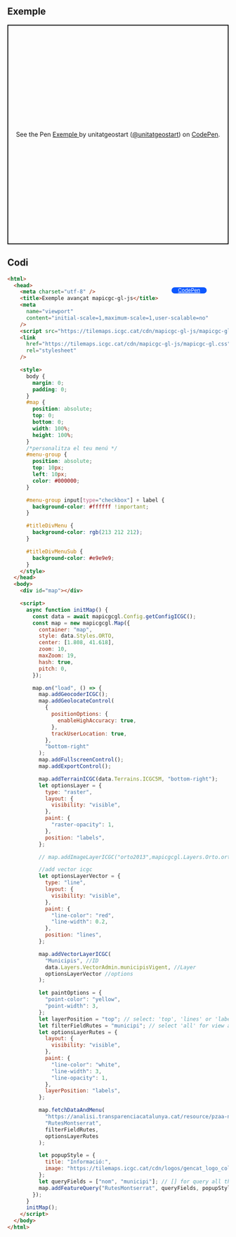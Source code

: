 ## Exemple

<p class="codepen" data-height="500" data-theme-id="light" data-slug-hash="GRLqpOq" data-editable="true" data-user="unitatgeostart" style="height: 500px; box-sizing: border-box; display: flex; align-items: center; justify-content: center; border: 2px solid; margin: 1em 0; padding: 1em;">
  <span>See the Pen <a href="https://codepen.io/unitatgeostart/pen/GRLqpOq">
  Exemple </a> by unitatgeostart (<a href="https://codepen.io/unitatgeostart">@unitatgeostart</a>)
  on <a href="https://codepen.io">CodePen</a>.</span>
</p>
<script async src="https://cpwebassets.codepen.io/assets/embed/ei.js"></script>

<a style="color: white" target="_blank" class=" button btn btn-primary" href="https://codepen.io/unitatgeostart/pen/GRLqpOq">CodePen</a>

<style>
.button{
    position: relative;
    top: 84px;
    z-index: 1;
    /* right: -46px; */
    width: 80px;
    float: right;
    right: 50px;
    background-color: #0d58ff;
    border-radius: 10px;
    text-align: -webkit-center;
    font-size: smaller;
    
  }
    .button:hover{

    background-color: #032879;

  }
  </style>

## Codi

```html
<html>
  <head>
    <meta charset="utf-8" />
    <title>Exemple avançat mapicgc-gl-js</title>
    <meta
      name="viewport"
      content="initial-scale=1,maximum-scale=1,user-scalable=no"
    />
    <script src="https://tilemaps.icgc.cat/cdn/mapicgc-gl-js/mapicgc-gl.js"></script>
    <link
      href="https://tilemaps.icgc.cat/cdn/mapicgc-gl-js/mapicgc-gl.css"
      rel="stylesheet"
    />

    <style>
      body {
        margin: 0;
        padding: 0;
      }
      #map {
        position: absolute;
        top: 0;
        bottom: 0;
        width: 100%;
        height: 100%;
      }
      /*personalitza el teu menú */
      #menu-group {
        position: absolute;
        top: 10px;
        left: 10px;
        color: #000000;
      }

      #menu-group input[type="checkbox"] + label {
        background-color: #ffffff !important;
      }

      #titleDivMenu {
        background-color: rgb(213 212 212);
      }

      #titleDivMenuSub {
        background-color: #e9e9e9;
      }
    </style>
  </head>
  <body>
    <div id="map"></div>

    <script>
      async function initMap() {
        const data = await mapicgcgl.Config.getConfigICGC();
        const map = new mapicgcgl.Map({
          container: "map",
          style: data.Styles.ORTO,
          center: [1.808, 41.618],
          zoom: 10,
          maxZoom: 19,
          hash: true,
          pitch: 0,
        });

        map.on("load", () => {
          map.addGeocoderICGC();
          map.addGeolocateControl(
            {
              positionOptions: {
                enableHighAccuracy: true,
              },
              trackUserLocation: true,
            },
            "bottom-right"
          );
          map.addFullscreenControl();
          map.addExportControl();

          map.addTerrainICGC(data.Terrains.ICGC5M, "bottom-right");
          let optionsLayer = {
            type: "raster",
            layout: {
              visibility: "visible",
            },
            paint: {
              "raster-opacity": 1,
            },
            position: "labels",
          };

          // map.addImageLayerICGC("orto2013",mapicgcgl.Layers.Orto.ortofotoColor2013, optionsLayer);

          //add vector icgc
          let optionsLayerVector = {
            type: "line",
            layout: {
              visibility: "visible",
            },
            paint: {
              "line-color": "red",
              "line-width": 0.2,
            },
            position: "lines",
          };

          map.addVectorLayerICGC(
            "Municipis", //ID
            data.Layers.VectorAdmin.municipisVigent, //Layer
            optionsLayerVector //options
          );

          let paintOptions = {
            "point-color": "yellow",
            "point-width": 3,
          };
          let layerPosition = "top"; // select: 'top', 'lines' or 'labels'
          let filterFieldRutes = "municipi"; // select 'all' for view all the features as a single layer
          let optionsLayerRutes = {
            layout: {
              visibility: "visible",
            },
            paint: {
              "line-color": "white",
              "line-width": 3,
              "line-opacity": 1,
            },
            layerPosition: "labels",
          };

          map.fetchDataAndMenu(
            "https://analisi.transparenciacatalunya.cat/resource/pzaa-n72w.geojson",
            "RutesMontserrat",
            filterFieldRutes,
            optionsLayerRutes
          );

          let popupStyle = {
            title: "Informació:",
            image: "https://tilemaps.icgc.cat/cdn/logos/gencat_logo_color.png",
          };
          let queryFields = ["nom", "municipi"]; // [] for query all the properties
          map.addFeatureQuery("RutesMontserrat", queryFields, popupStyle);
        });
      }
      initMap();
    </script>
  </body>
</html>
```
